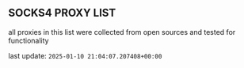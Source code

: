 ## SOCKS4 PROXY LIST

all proxies in this list were collected from open sources and tested for functionality

last update: `2025-01-10 21:04:07.207408+00:00`